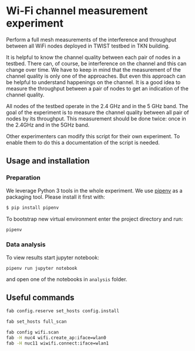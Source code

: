 # Wi-Fi channel measurement experiment

Perform a full mesh measurements of the interference and throughput between all WiFi nodes deployed in TWIST testbed in TKN building.

It is helpful to know the channel quality between each pair of nodes in a testbed.
There can, of course, be interference on the channel and this can change over time.
We have to keep in mind that the measurement of the channel quality is only one of the approaches.
But even this approach can be helpful to understand happenings on the channel.
It is a good idea to measure the throughput between a pair of nodes to get an indication of the channel quality.

All nodes of the testbed operate in the 2.4 GHz and in the 5 GHz band.
The goal of the experiment is to measure the channel quality between all pair of nodes by its throughput.
This measurement should be done twice: once in the 2.4GHz and in the 5GHz band.

Other experimenters can modify this script for their own experiment.
To enable them to do this a documentation of the script is needed.

## Usage and installation

### Preparation

We leverage Python 3 tools in the whole experiment.
We use [pipenv](https://docs.pipenv.org/index.html) as a packaging tool.
Please install it first with:

```bash
$ pip install pipenv
```

To bootstrap new virtual environment enter the project directory and run:

```bash
pipenv
```

### Data analysis

To view results start jupyter notebook:

```
pipenv run jupyter notebook
```

and open one of the notebooks in `analysis` folder.

## Useful commands

```bash
fab config.reserve set_hosts config.install

fab set_hosts full_scan

fab config wifi.scan
fab -H nuc4 wifi.create_ap:iface=wlan0
fab -H nuc11 wiwifi.connect:iface=wlan1
```
